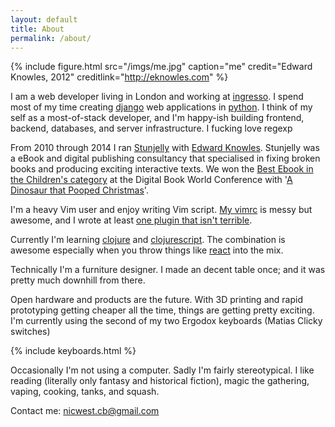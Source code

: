 ```yaml
---
layout: default
title: About
permalink: /about/
---
```


{% include figure.html src="/imgs/me.jpg" caption="me" credit="Edward Knowles, 2012" creditlink="http://eknowles.com" %}

I am a web developer living in London and working at [ingresso][ingresso]. 
I spend most of my time creating [django][django] web applications in
[python][python]. I think of my self as a most-of-stack developer, and I'm
happy-ish building frontend, backend, databases, and server infrastructure.
I fucking love regexp

From 2010 through 2014 I ran [Stunjelly][stunjelly] with [Edward Knowles][ned].
Stunjelly was a eBook and digital publishing consultancy that specialised
in fixing broken books and producing exciting interactive texts. We won the 
[Best Ebook in the Children's category][award] at the Digital Book World 
Conference with '[A Dinosaur that Pooped Christmas][dinopoop]'.
 
I'm a heavy Vim user and enjoy writing Vim script. [My vimrc][vimrc] is messy
but awesome, and I wrote at least [one plugin that isn't terrible][QQ].

Currently I'm learning [clojure][clojure] and [clojurescript][clojurescript].
The combination is awesome especially when you throw things like [react][react]
into the mix.

Technically I'm a furniture designer. I made an decent table once; and it was
pretty much downhill from there.

Open hardware and products are the future. With 3D printing and rapid
prototyping getting cheaper all the time, things are getting pretty exciting.
I'm currently using the second of my two Ergodox keyboards (Matias Clicky
switches)

{% include keyboards.html %}

Occasionally I'm not using a computer. Sadly I'm fairly stereotypical. I like
reading (literally only fantasy and historical fiction), magic the gathering,
vaping, cooking, tanks, and squash.

Contact me: [nicwest.cb@gmail.com](nicwest.cb@gmail.com)


[django]: https://www.djangoproject.com/
[python]: https://www.python.org/ 
[stunjelly]: http://stunjelly.com/
[ingresso]: http://ingresso.co.uk/
[ned]: http://eknowles.com
[award]: http://www.randomhouse.co.uk/news/2013/01/the-dinosaur-that-pooped-christmas-wins-publishing-innovation-award
[dinopoop]: https://itunes.apple.com/gb/book/dinosaur-that-pooped-christmas/id573535470
[vimrc]: https://github.com/nicwest/.dotfiles/blob/master/vim/.vimrc
[QQ]: http://github.com/nicwest/QQ.vim
[clojure]: http://clojure.org/
[clojurescript]: https://github.com/clojure/clojurescript
[react]: http://facebook.github.io/react/
